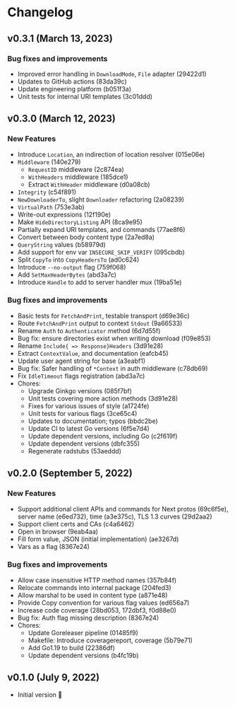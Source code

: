 # Changelog

## v0.3.1 (March 13, 2023)

### Bug fixes and improvements

* Improved error handling in `DownloadMode`, `File` adapter (29422d1)
* Updates to GitHub actions (83da39c)
* Update engineering platform (b051f3a)
* Unit tests for internal URI templates (3c01ddd)

## v0.3.0 (March 12, 2023)

### New Features

* Introduce `Location`, an indirection of location resolver (015e06e)
* `Middleware` (140e279)
    * `RequestID` middleware (2c874ea)
    * `WithHeaders` middleware (185dce1)
    * Extract `WithHeader` middleware (d0a08cb)
* `Integrity` (c54f891)
* `NewDownloaderTo`, slight `Downloader` refactoring (2a08239)
* `VirtualPath` (753e3ab)
* Write-out expressions (12f190e)
* Make `HideDirectoryListing` API (8ca9e95)
* Partially expand URI templates, and commands (77ae8f6)
* Convert between body content type (2a7ed8a)
* `QueryString` values (b58979d)
* Add support for env var `INSECURE_SKIP_VERIFY` (095cbdb)
* Split `CopyTo` into `CopyHeadersTo` (ad0c624)
* Introduce `--no-output` flag (759f068)
* Add `SetMaxHeaderBytes` (abd3a7c)
* Introduce `Handle` to add to server handler mux (19ba51e)

### Bug fixes and improvements

* Basic tests for `FetchAndPrint`, testable transport (d69e36c)
* Route `FetchAndPrint` output to context `Stdout` (9a66533)
* Rename `Auth` to `Authenticator` method (6d7d55f)
* Bug fix: ensure directories exist when writing download (f09e853)
* Rename `Include{ => Response}Headers` (3d91e28)
* Extract `ContextValue`, and documentation (eafcb45)
* Update user agent string for base (a3eabf1)
* Bug fix: Safer handling of `*Context` in auth middleware (c78db69)
* Fix `IdleTimeout` flags registration (abd3a7c)
* Chores:
    * Upgrade Ginkgo versions (085f7bf)
    * Unit tests covering more action methods (3d91e28)
    * Fixes for various issues of style (a1724fe)
    * Unit tests for various flags (3ce65c4)
    * Updates to documentation; typos (bbdc2be)
    * Update CI to latest Go versions (6f5e7d4)
    * Update dependent versions, including Go (c2f619f)
    * Update dependent versions (dbfc355)
    * Regenerate radstubs (53aeddd)

## v0.2.0 (September 5, 2022)

### New Features

* Support additional client APIs and commands for Next protos (69c6f5e), server name (e6ed732), time (a3e375c), TLS 1.3 curves (29d2aa2)
* Support client certs and CAs (c4a6462)
* Open in browser (9eab4aa)
* Fill form value, JSON (initial implementation) (ae3267d)
* Vars as a flag (8367e24)

### Bug fixes and improvements

* Allow case insensitive HTTP method names (357b84f)
* Relocate commands into internal package (204fed3)
* Allow marshal to be used in content type (a871e48)
* Provide Copy convention for various flag values (ed656a7)
* Increase code coverage (28bd053, 172dbf3, f0d88e0)
* Bug fix: Auth flag missing description (8367e24)
* Chores:
  * Update Goreleaser pipeline (01485f9)
  * Makefile: Introduce coveragereport, coverage (5b79e71)
  * Add Go1.19 to build (22386df)
  * Update dependent versions (b4fc19b)

## v0.1.0 (July 9, 2022)

* Initial version :sunrise:
